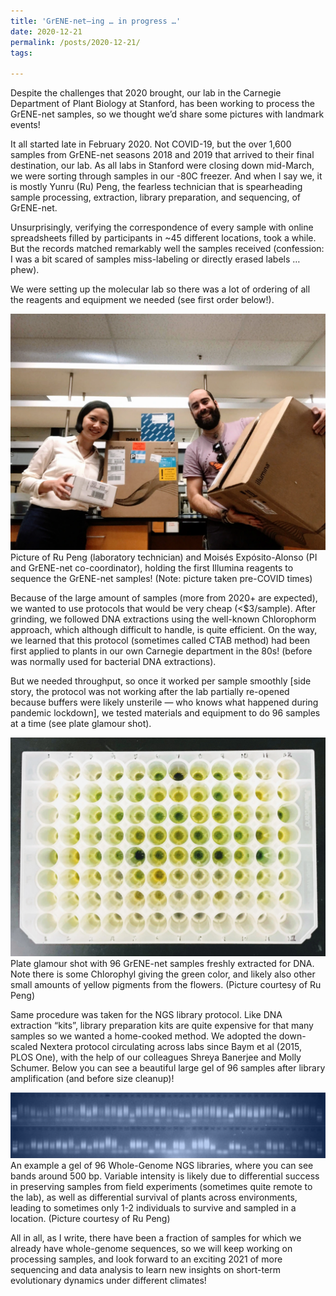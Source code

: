```yaml
---
title: 'GrENE-net–ing … in progress …'
date: 2020-12-21
permalink: /posts/2020-12-21/
tags:

---
```


Despite the challenges that 2020 brought, our lab in the Carnegie Department of Plant Biology at Stanford, has been working to process the GrENE-net samples, so we thought we’d share some pictures with landmark events!

It all started late in February 2020. Not COVID-19, but the over 1,600 samples from GrENE-net seasons 2018 and 2019 that arrived to their final destination, our lab. As all labs in Stanford were closing down mid-March, we were sorting through samples in our -80C freezer. And when I say we, it is mostly Yunru (Ru) Peng, the fearless technician that is spearheading sample processing, extraction, library preparation, and sequencing, of GrENE-net.

Unsurprisingly, verifying the correspondence of every sample with online spreadsheets filled by participants in ~45 different locations, took a while. But the records matched remarkably well the samples received (confession: I was a bit scared of samples miss-labeling or directly erased labels … phew).

We were setting up the molecular lab so there was a lot of ordering of all the reagents and equipment we needed (see first order below!).

![study_site_tub](../images/ru_moi_news.png)
Picture of Ru Peng (laboratory technician) and Moisés Expósito-Alonso (PI and GrENE-net co-coordinator), holding the first Illumina reagents to sequence the GrENE-net samples! (Note: picture taken pre-COVID times)

Because of the large amount of samples (more from 2020+ are expected), we wanted to use protocols that would be very cheap (<$3/sample). After grinding, we followed DNA extractions using the well-known Chlorophorm approach, which although difficult to handle, is quite efficient. On the way, we learned that this protocol (sometimes called CTAB method) had been first applied to plants in our own Carnegie department in the 80s! (before was normally used for bacterial DNA extractions).

But we needed throughput, so once it worked per sample smoothly [side story, the protocol was not working after the lab partially re-opened because buffers were likely unsterile — who knows what happened during pandemic lockdown], we tested materials and equipment to do 96 samples at a time (see plate glamour shot).

![study_site_tub](../images/wells_for_news.png)
Plate glamour shot with 96 GrENE-net samples freshly extracted for DNA. Note there is some Chlorophyl giving the green color, and likely also other small amounts of yellow pigments from the flowers. (Picture courtesy of Ru Peng)

Same procedure was taken for the NGS library protocol. Like DNA extraction “kits”, library preparation kits are quite expensive for that many samples so we wanted a home-cooked method. We adopted the down-scaled Nextera protocol circulating across labs since Baym et al (2015, PLOS One), with the help of our colleagues Shreya Banerjee and Molly Schumer. Below you can see a beautiful large gel of 96 samples after library amplification (and before size cleanup)!

![study_site_tub](../images/gel-fornews.png)
An example a gel of 96 Whole-Genome NGS libraries, where you can see bands around 500 bp. Variable intensity is likely due to differential success in preserving samples from field experiments (sometimes quite remote to the lab), as well as differential survival of plants across environments, leading to sometimes only 1-2 individuals to survive and sampled in a location. (Picture courtesy of Ru Peng)

All in all, as I write, there have been a fraction of samples for which we already have whole-genome sequences, so we will keep working on processing samples, and look forward to an exciting 2021 of more sequencing and data analysis to learn new insights on short-term evolutionary dynamics under different climates!

